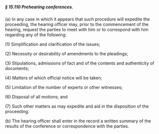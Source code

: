 ##### § 15.110 Prehearing conferences. #####

(a) In any case in which it appears that such procedure will expedite the proceeding, the hearing officer may, prior to the commencement of the hearing, request the parties to meet with him or to correspond with him regarding any of the following:

(1) Simplification and clarification of the issues;

(2) Necessity or desirability of amendments to the pleadings;

(3) Stipulations, admissions of fact and of the contents and authenticity of documents;

(4) Matters of which official notice will be taken;

(5) Limitation of the number of experts or other witnesses;

(6) Disposal of all motions; and

(7) Such other matters as may expedite and aid in the disposition of the proceeding.

(b) The hearing officer shall enter in the record a written summary of the results of the conference or correspondence with the parties.